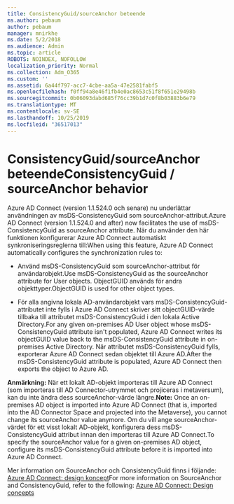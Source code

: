 ```yaml
---
title: ConsistencyGuid/sourceAnchor beteende
ms.author: pebaum
author: pebaum
manager: mnirkhe
ms.date: 5/2/2018
ms.audience: Admin
ms.topic: article
ROBOTS: NOINDEX, NOFOLLOW
localization_priority: Normal
ms.collection: Adm_O365
ms.custom: ''
ms.assetid: 6a44f797-acc7-4cbe-aa5a-47e2581fabf5
ms.openlocfilehash: f0ff94a8e46f1fb4e0ac8653c51f8f651e29498b
ms.sourcegitcommit: 0b06093dabd685f76cc39b1d7c0f8b03883b6e79
ms.translationtype: MT
ms.contentlocale: sv-SE
ms.lasthandoff: 10/25/2019
ms.locfileid: "36517013"
---
```

# <a name="consistencyguid--sourceanchor-behavior"></a><span data-ttu-id="19c80-102">ConsistencyGuid/sourceAnchor beteende</span><span class="sxs-lookup"><span data-stu-id="19c80-102">ConsistencyGuid / sourceAnchor behavior</span></span>

<span data-ttu-id="19c80-103">Azure AD Connect (version 1.1.524.0 och senare) nu underlättar användningen av msDS-ConsistencyGuid som sourceAnchor-attribut.</span><span class="sxs-lookup"><span data-stu-id="19c80-103">Azure AD Connect (version 1.1.524.0 and after) now facilitates the use of msDS-ConsistencyGuid as sourceAnchor attribute.</span></span> <span data-ttu-id="19c80-104">När du använder den här funktionen konfigurerar Azure AD Connect automatiskt synkroniseringsreglerna till:</span><span class="sxs-lookup"><span data-stu-id="19c80-104">When using this feature, Azure AD Connect automatically configures the synchronization rules to:</span></span>
  
- <span data-ttu-id="19c80-105">Använd msDS-ConsistencyGuid som sourceAnchor-attribut för användarobjekt.</span><span class="sxs-lookup"><span data-stu-id="19c80-105">Use msDS-ConsistencyGuid as the sourceAnchor attribute for User objects.</span></span> <span data-ttu-id="19c80-106">ObjectGUID används för andra objekttyper.</span><span class="sxs-lookup"><span data-stu-id="19c80-106">ObjectGUID is used for other object types.</span></span>
    
- <span data-ttu-id="19c80-107">För alla angivna lokala AD-användarobjekt vars msDS-ConsistencyGuid-attributet inte fylls i Azure AD Connect skriver sitt objectGUID-värde tillbaka till attributet msDS-ConsistencyGuid i den lokala Active Directory.</span><span class="sxs-lookup"><span data-stu-id="19c80-107">For any given on-premises AD User object whose msDS-ConsistencyGuid attribute isn't populated, Azure AD Connect writes its objectGUID value back to the msDS-ConsistencyGuid attribute in on-premises Active Directory.</span></span> <span data-ttu-id="19c80-108">När attributet msDS-ConsistencyGuid fylls, exporterar Azure AD Connect sedan objektet till Azure AD.</span><span class="sxs-lookup"><span data-stu-id="19c80-108">After the msDS-ConsistencyGuid attribute is populated, Azure AD Connect then exports the object to Azure AD.</span></span>
    
 <span data-ttu-id="19c80-109">**Anmärkning:** När ett lokalt AD-objekt importeras till Azure AD Connect (som importeras till AD Connector-utrymmet och projiceras i metaversum), kan du inte ändra dess sourceAnchor-värde längre.</span><span class="sxs-lookup"><span data-stu-id="19c80-109">**Note:** Once an on-premises AD object is imported into Azure AD Connect (that is, imported into the AD Connector Space and projected into the Metaverse), you cannot change its sourceAnchor value anymore.</span></span> <span data-ttu-id="19c80-110">Om du vill ange sourceAnchor-värdet för ett visst lokalt AD-objekt, konfigurera dess msDS-ConsistencyGuid attribut innan den importeras till Azure AD Connect.</span><span class="sxs-lookup"><span data-stu-id="19c80-110">To specify the sourceAnchor value for a given on-premises AD object, configure its msDS-ConsistencyGuid attribute before it is imported into Azure AD Connect.</span></span> 
  
<span data-ttu-id="19c80-111">Mer information om SourceAnchor och ConsistencyGuid finns i följande: [Azure AD Connect: design koncept](https://docs.microsoft.com/azure/active-directory/connect/active-directory-aadconnect-design-concepts)</span><span class="sxs-lookup"><span data-stu-id="19c80-111">For more information on SourceAnchor and ConsistencyGuid, refer to the following: [Azure AD Connect: Design concepts](https://docs.microsoft.com/azure/active-directory/connect/active-directory-aadconnect-design-concepts)</span></span>
  

